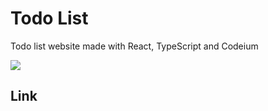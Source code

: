 # Todo List

Todo list website made with React, TypeScript and Codeium

<img src="https://media.discordapp.net/attachments/1248713769450737816/1248713810022367342/Todo_List_-_React_TypeScript_Codeium.png?ex=6664aadc&is=6663595c&hm=aa54a03ca29757b3a88aa7da2e39856e3a7c4458ecd32cc41dc23ff7eaeb064d&=&format=webp&quality=lossless&width=1920&height=1080">

## Link

